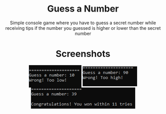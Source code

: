 <h1 align="center">Guess a Number</h1>

<p align="center">Simple console game where you have to guess a secret number while receiving tips if the number you guessed is higher or lower than the secret number </p>

<h1 align="center">Screenshots</h1>

<div align="center">
    <img align="center" src="https://github.com/shrimp16/Console-Games/blob/main/Screenshots/C-Sharp/GuessANumber-1.png">
    <img align="center" src="https://github.com/shrimp16/Console-Games/blob/main/Screenshots/C-Sharp/GuessANumber-2.png">
    <img align="center" src="https://github.com/shrimp16/Console-Games/blob/main/Screenshots/C-Sharp/GuessANumber-3.png">
</div>
